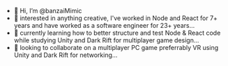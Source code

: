 - 👋 Hi, I’m @banzaiMimic
- 👀 interested in anything creative, I've worked in Node and React for 7+ years and have worked as a software engineer for 23+ years...
- 🌱 currently learning how to better structure and test Node & React code while studying Unity and Dark Rift for multiplayer game design...
- 💞️ looking to collaborate on a multiplayer PC game preferrably VR using Unity and Dark Rift for networking...
